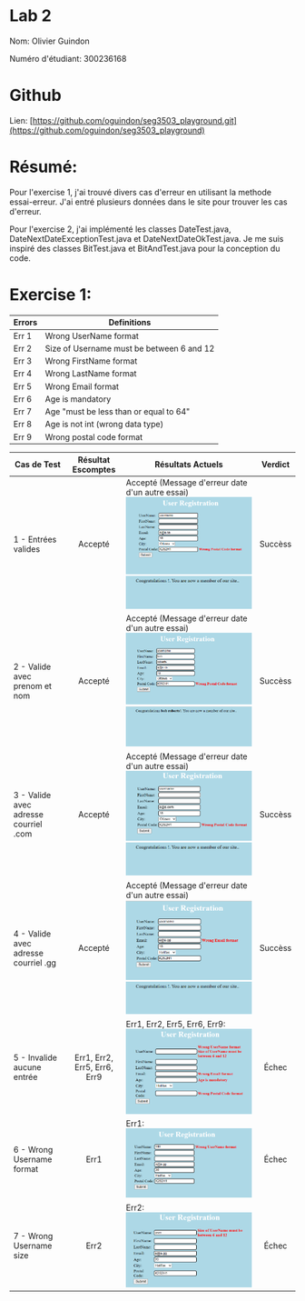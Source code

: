 # Lab 2
Nom: Olivier Guindon

Numéro d'étudiant: 300236168

# Github
Lien: [https://github.com/oguindon/seg3503_playground.git](https://github.com/oguindon/seg3503_playground)


# Résumé:

Pour l'exercise 1, j'ai trouvé divers cas d'erreur en utilisant la methode essai-erreur.
J'ai entré plusieurs données dans le site pour trouver les cas d'erreur.

Pour l'exercise 2, j'ai implémenté les classes DateTest.java,
DateNextDateExceptionTest.java et DateNextDateOkTest.java.
Je me suis inspiré des classes BitTest.java et BitAndTest.java pour
la conception du code.

# Exercise 1:
| Errors | Definitions |
| ------ | ----------- |
| Err 1 | Wrong UserName format |
| Err 2 | Size of Username must be between 6 and 12 |
| Err 3 | Wrong FirstName format |
| Err 4 | Wrong LastName format |
| Err 5 | Wrong Email format |
| Err 6 | Age is mandatory |
| Err 7 | Age "must be less than or equal to 64" |
| Err 8 | Age is not int (wrong data type) |
| Err 9 | Wrong postal code format |


| Cas de Test | Résultat Escomptes | Résultats Actuels | Verdict |
| ----------- | :----------------: | ----------------- | :-----: |
| 1 - Entrées valides | Accepté | Accepté (Message d'erreur date d'un autre essai)![valid_entry](./screenshots/valid_entry_1.png) ![entry_confirmed](./screenshots/entry_confirmation_1.png) | Succèss |
| 2 - Valide avec prenom et nom | Accepté | Accepté (Message d'erreur date d'un autre essai) ![valid_entry with name](./screenshots/valid_with_name.png) ![entry_confirmed with name](./screenshots/entry_with_name.png)| Succèss |
| 3 - Valide avec adresse courriel .com | Accepté | Accepté (Message d'erreur date d'un autre essai) ![com_email_address](./screenshots/com_email_address.png) ![entry_confirmed](./screenshots/entry_confirmation_2.png)| Succèss |
| 4 - Valide avec adresse courriel .gg | Accepté | Accepté (Message d'erreur date d'un autre essai)![gg_email_address](./screenshots/gg_email.png) ![entry_confirmed](./screenshots/entry_confirmation_3.png)| Succèss |
| 5 - Invalide aucune entrée | Err1, Err2, Err5, Err6, Err9 | Err1, Err2, Err5, Err6, Err9: ![no_input_entry_failed](./screenshots/no_input_failed.png) | Échec |
| 6 - Wrong Username format | Err1 | Err1: ![wrong_username_format](./screenshots/wrong_username_format.png) | Échec |
| 7 - Wrong Username size | Err2 | Err2: ![wrong_username_size](./screenshots/wrong_username_size.png) | Échec |

